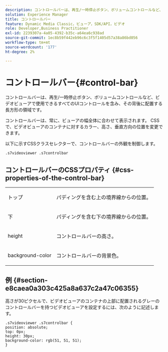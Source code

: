 ```yaml
---
description: コントロールバーは、再生/一時停止ボタン、ボリュームコントロールなど、ビデオビューアで使用できるすべてのUIコントロールを含み、その背後に配置する長方形の領域です。
solution: Experience Manager
title: コントロールバー
feature: Dynamic Media Classic，ビューア，SDK/API，ビデオ
role: Developer,Business Practitioner
exl-id: 2239307a-4a05-4392-b35c-a64ea6c938ad
source-git-commit: 1ec8b59f442eb96c6c3f5f1405d57a38a86bd056
workflow-type: tm+mt
source-wordcount: '177'
ht-degree: 2%

---
```


# コントロールバー{#control-bar}

コントロールバーは、再生/一時停止ボタン、ボリュームコントロールなど、ビデオビューアで使用できるすべてのUIコントロールを含み、その背後に配置する長方形の領域です。

<!--<a id="section_061E550C1C1D4DB2BD663A898895B38C"></a>-->

コントロールバーは、常に、ビューアの幅全体に合わせて表示されます。 CSSで、ビデオビューアのコンテナに対するカラー、高さ、垂直方向の位置を変更できます。

以下に示すCSSクラスセレクターで、コントロールバーの外観を制御します。

```
.s7videoviewer .s7controlbar
```

## コントロールバーのCSSプロパティ {#css-properties-of-the-control-bar}

<table id="table_C48C56E696304C9BAFEE71BA9EA9A174"> 
 <tbody> 
  <tr> 
   <td colname="col1"> <p> <span class="codeph"> トップ </span> </p> </td> 
   <td colname="col2"> <p>パディングを含む上の境界線からの位置。 </p> </td> 
  </tr> 
  <tr> 
   <td colname="col1"> <p> <span class="codeph"> 下 </span> </p> </td> 
   <td colname="col2"> <p> パディングを含む下の境界線からの位置。 </p> </td> 
  </tr> 
  <tr> 
   <td colname="col1"> <p> <span class="codeph"> height </span> </p> </td> 
   <td colname="col2"> <p>コントロールバーの高さ。 </p> </td> 
  </tr> 
  <tr> 
   <td colname="col1"> <p> <span class="codeph"> background-color  </span> </p> </td> 
   <td colname="col2"> <p>コントロールバーの背景色。 </p> </td> 
  </tr> 
 </tbody> 
</table>

## 例 {#section-e8caea0a303c425a8a637c2a47c06355}

高さが30ピクセルで、ビデオビューアのコンテナの上部に配置されるグレーのコントロールバーを持つビデオビューアを設定するには、次のように記述します。

```
.s7videoviewer .s7controlbar {  
position: absolute; 
top: 0px; 
height: 30px; 
background-color: rgb(51, 51, 51); 
}
```
